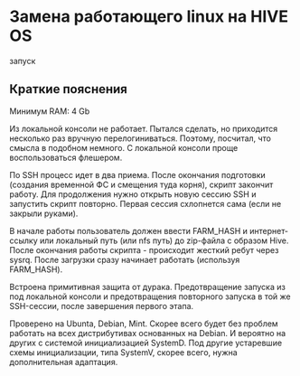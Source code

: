 # Замена работающего linux на HIVE OS

запуск


## Краткие пояснения
Минимум RAM: 4 Gb

Из локальной консоли не работает. Пытался сделать, но приходится несколько раз вручную перелогиниваться. Поэтому, посчитал, что смысла в подобном немного. С локальной консоли проще воспользоваться флешером.

По SSH процесс идет в два приема. После окончания подготовки (создания временной ФС и смещения туда корня), скрипт закончит работу. Для продолжения нужно открыть новую сессию SSH и запустить скрипт повторно. Первая сессия схлопнется сама (если не закрыли руками).

В начале работы пользователь должен ввести FARM_HASH и интернет-ссылку или локальный путь (или nfs путь) до zip-файла с образом Hive.
После окончания работы скрипта - происходит жесткий ребут через sysrq. После загрузки сразу начинает работать (используя FARM_HASH).

Встроена примитивная защита от дурака. Предотвращение запуска из под локальной консоли и предотвращения повторного запуска в той же SSH-сессии, после завершения первого этапа.

Проверено на Ubunta, Debian, Mint. Скорее всего будет без проблем работать на всех дистрибутивах основанных на Debian. И вероятно на других с системой инициализацией SystemD.
Под другие устаревшие схемы инициализации, типа SystemV, скорее всего, нужна дополнительная адаптация.
